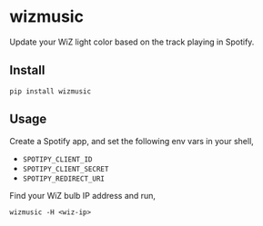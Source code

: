 # wizmusic

Update your WiZ light color based on the track playing in Spotify.

## Install
```
pip install wizmusic
```

## Usage

Create a Spotify app, and set the following env vars in your shell,
- `SPOTIPY_CLIENT_ID`
- `SPOTIPY_CLIENT_SECRET`
- `SPOTIPY_REDIRECT_URI`

Find your WiZ bulb IP address and run,

```
wizmusic -H <wiz-ip>
```
